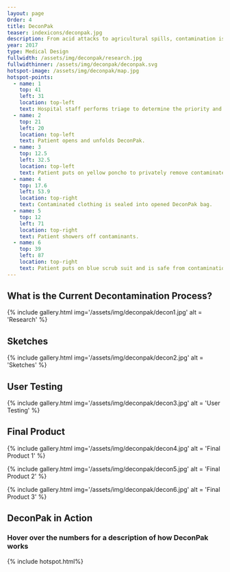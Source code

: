 ```yaml
---
layout: page
Order: 4
title: DeconPak
teaser: indexicons/deconpak.jpg
description: From acid attacks to agricultural spills, contamination is a major issue that is often overlooked. This design seeks to develop a more inclusive system of decontamination procedures that will take less time to carry out and ultimately save lives.
year: 2017
type: Medical Design
fullwidth: /assets/img/deconpak/research.jpg
fullwidthinner: /assets/img/deconpak/deconpak.svg
hotspot-image: /assets/img/deconpak/map.jpg
hotspot-points:
  - name: 1
    top: 41
    left: 31
    location: top-left
    text: Hospital staff performs triage to determine the priority and needs of each patient.
  - name: 2
    top: 21
    left: 20
    location: top-left
    text: Patient opens and unfolds DeconPak.
  - name: 3
    top: 12.5
    left: 32.5
    location: top-left
    text: Patient puts on yellow poncho to privately remove contaminated clothing while waiting for shower.
  - name: 4
    top: 17.6
    left: 53.9
    location: top-right
    text: Contaminated clothing is sealed into opened DeconPak bag.
  - name: 5
    top: 12
    left: 71
    location: top-right
    text: Patient showers off contaminants.
  - name: 6
    top: 39
    left: 87
    location: top-right
    text: Patient puts on blue scrub suit and is safe from contamination.
---
```

## What is the Current Decontamination Process?
{% include gallery.html img='/assets/img/deconpak/decon1.jpg' alt = 'Research' %}

## Sketches
{% include gallery.html  img='/assets/img/deconpak/decon2.jpg' alt = 'Sketches' %}

## User Testing
{% include gallery.html img='/assets/img/deconpak/decon3.jpg' alt = 'User Testing' %}

## Final Product
{% include gallery.html img='/assets/img/deconpak/decon4.jpg' alt = 'Final Product 1' %}

{% include gallery.html img='/assets/img/deconpak/decon5.jpg' alt = 'Final Product 2' %}

{% include gallery.html img='/assets/img/deconpak/decon6.jpg' alt = 'Final Product 3' %}

## DeconPak in Action
### Hover over the numbers for a description of how DeconPak works
{% include hotspot.html%}